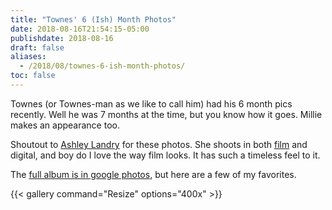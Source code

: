 ```yaml
---
title: "Townes' 6 (Ish) Month Photos"
date: 2018-08-16T21:54:15-05:00
publishdate: 2018-08-16
draft: false
aliases:
  - /2018/08/townes-6-ish-month-photos/
toc: false
---
```


Townes (or Townes-man as we like to call him) had his 6 month pics recently. Well he was 7 months at the time, but you know how it goes. Millie makes an appearance too. 

Shoutout to [Ashley Landry](https://ashley-landry.com/) for these photos. She shoots in both [film](https://ashley-landry.com/2018/03/05/why-im-loving-film-lately/) and digital, and boy do I love the way film looks. It has such a timeless feel to it. 

The [full album is in google photos](https://photos.app.goo.gl/wXuqAnSzkkCrTxT9A), but here are a few of my favorites.  

{{< gallery 
command="Resize" 
options="400x" >}}
